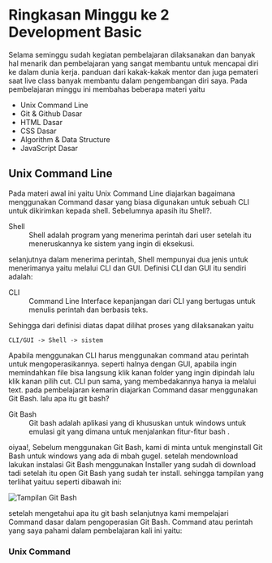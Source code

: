 <h1>Ringkasan Minggu ke 2 Development Basic</h1>

Selama seminggu sudah kegiatan pembelajaran dilaksanakan dan banyak hal menarik dan pembelajaran yang sangat membantu untuk mencapai diri ke dalam dunia kerja.
panduan dari kakak-kakak mentor dan juga pemateri saat live class banyak membantu dalam pengembangan diri saya. Pada pembelajaran minggu ini membahas beberapa
materi yaitu 

- Unix Command Line
- Git & Github Dasar
- HTML Dasar
- CSS Dasar
- Algorithm & Data Structure
- JavaScript Dasar

<h2> Unix Command Line </h2>
Pada materi awal ini yaitu Unix Command Line diajarkan bagaimana menggunakan Command dasar yang biasa digunakan untuk sebuah CLI untuk dikirimkan kepada shell. Sebelumnya apasih itu Shell?. 
<dl>
    <dt> Shell</dt>
    <dd>Shell adalah program yang menerima perintah dari user setelah itu meneruskannya ke sistem yang ingin di eksekusi.
</dl>

selanjutnya dalam menerima perintah, Shell mempunyai dua jenis untuk menerimanya yaitu melalui CLI dan GUI. 
Definisi CLI dan GUI itu sendiri adalah:
<dl>
    <dt>CLI </dt>
    <dd>Command Line Interface kepanjangan dari CLI yang bertugas untuk menulis perintah dan berbasis teks. 
</dl>

Sehingga dari definisi diatas dapat dilihat proses yang dilaksanakan yaitu

<code>CLI/GUI -> Shell -> sistem 
</code>

Apabila menggunakan CLI harus menggunakan command atau perintah untuk mengoperasikannya. seperti halnya dengan GUI, apabila ingin memindahkan file bisa langsung klik kanan folder yang ingin dipindah lalu klik kanan pilih cut. CLI pun sama, yang membedakannya hanya ia melalui text. pada pembelajaran kemarin diajarkan Command dasar menggunakan Git Bash. lalu apa itu git bash? 
<dl>
    <dt>Git Bash</dt>
    <dd>Git bash adalah aplikasi yang di khususkan untuk windows untuk  emulasi git yang dimana untuk menjalankan fitur-fitur bash .
</dl>

oiyaa!, Sebelum menggunakan Git Bash, kami di minta untuk menginstall Git Bash untuk windows yang ada di mbah gugel. setelah mendownload lakukan instalasi Git Bash menggunakan Installer yang sudah di download tadi setelah itu open Git Bash yang sudah ter install. sehingga tampilan yang terlihat yaituu seperti dibawah ini:

![Tampilan Git Bash](/User/bodyn/documents/HMIF/Keperluan-Pribadi/msib/assets-msib/unixgit/tampilangitbash.png "San Juan Mountains")

setelah mengetahui apa itu git bash selanjutnya kami mempelajari Command dasar dalam pengoperasian Git Bash. Command atau perintah yang saya pahami dalam pembelajaran kali ini yaitu:

<h3>Unix Command<h3>
